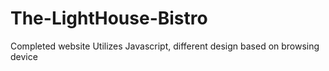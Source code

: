 # The-LightHouse-Bistro
Completed website
Utilizes Javascript, different design based on browsing device 
